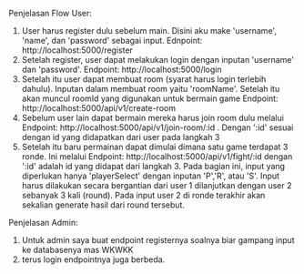 Penjelasan Flow User:
1. User harus register dulu sebelum main. Disini aku make 'username', 'name', dan 'password' sebagai input. Ednpoint: http://localhost:5000/register
2. Setelah register, user dapat melakukan login dengan inputan 'username' dan 'password'. Endpoint: http://localhost:5000/login
3. Setelah itu user dapat membuat room (syarat harus login terlebih dahulu). Inputan dalam membuat room yaitu 'roomName'. Setelah itu akan muncul roomId yang digunakan untuk bermain game Endpoint: http://localhost:5000/api/v1/create-room
4. Sebelum user lain dapat bermain mereka harus join room dulu melalui Endpoint: http://localhost:5000/api/v1/join-room/:id . Dengan ':id' sesuai dengan id yang didapatkan dari user pada langkah 3
5. Setelah itu baru permainan dapat dimulai dimana satu game terdapat 3 ronde. Ini melalui Endpoint: http://localhost:5000/api/v1/fight/:id dengan ':id' adalah id yang didapat dari langkah 3. Pada bagian ini, input yang diperlukan hanya 'playerSelect' dengan inputan 'P','R', atau 'S'. Input harus dilakukan secara bergantian dari user 1 dilanjutkan dengan user 2 sebanyak 3 kali (round). Pada input user 2 di ronde terakhir akan sekalian generate hasil dari round tersebut.

Penjelasan Admin:
1. Untuk admin saya buat endpoint registernya soalnya biar gampang input ke databasenya mas WKWKK
2. terus login endpointnya juga berbeda.